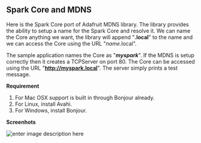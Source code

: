 Spark Core and MDNS
-------------------

Here is the Spark Core port of Adafruit MDNS library. The library provides the ability to setup a name for the Spark Core and resolve it. We can name the Core anything we want, the library will append "**.local**" to the name and we can access the Core using the URL "*name*.local".

The sample application names the Core as "***myspark***". If the MDNS is setup correctly then it creates a TCPServer on port 80. The Core can be accessed using the URL "**http://myspark.local**". The server simply prints a test message.

**Requirement**

 1. For Mac OSX support is built in through Bonjour already. 
 2. For Linux, install Avahi. 
 3. For Windows, install Bonjour.
 
**Screenhots**

![enter image description here][1]


  [1]: https://raw.githubusercontent.com/krvarma/MDNS_SparkCore/master/screenshot.jpg
